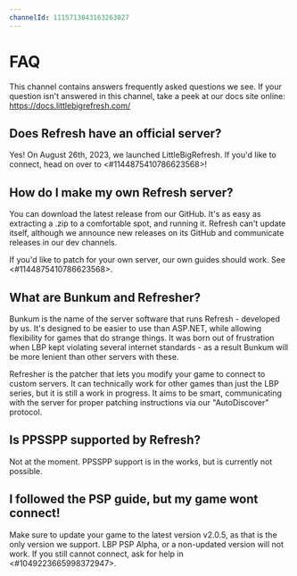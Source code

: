 ```yaml
---
channelId: 1115713043163263027
---
```

# FAQ

This channel contains answers frequently asked questions we see. If your question isn't answered in this channel, take a peek at our docs site online: <https://docs.littlebigrefresh.com/>

## Does Refresh have an official server?

Yes! On August 26th, 2023, we launched LittleBigRefresh. If you'd like to connect, head on over to <#1144875410786623568>!

## How do I make my own Refresh server?

You can download the latest release from our GitHub. It's as easy as extracting a .zip to a comfortable spot, and running it. Refresh can't update itself, although we announce new releases on its GitHub and communicate releases in our dev channels.

If you'd like to patch for your own server, our own guides should work. See <#1144875410786623568>.

## What are Bunkum and Refresher?

Bunkum is the name of the server software that runs Refresh - developed by us. It's designed to be easier to use than ASP.NET, while allowing flexibility for games that do strange things. It was born out of frustration when LBP kept violating several internet standards - as a result Bunkum will be more lenient than other servers with these.

Refresher is the patcher that lets you modify your game to connect to custom servers. It can technically work for other games than just the LBP series, but it is still a work in progress. It aims to be smart, communicating with the server for proper patching instructions via our "AutoDiscover" protocol.

## Is PPSSPP supported by Refresh?

Not at the moment. PPSSPP support is in the works, but is currently not possible.

## I followed the PSP guide, but my game wont connect!

Make sure to update your game to the latest version v2.0.5, as that is the only version we support. LBP PSP Alpha, or a non-updated version will not work. If you still cannot connect, ask for help in <#1049223665998372947>.
